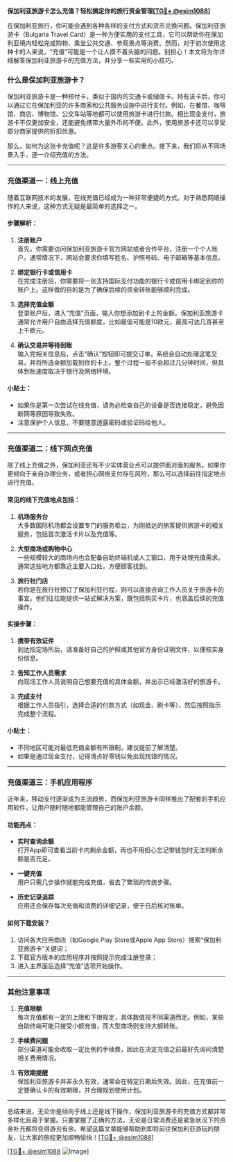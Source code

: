 **保加利亚旅游卡怎么充值？轻松搞定你的旅行资金管理[[TG💪+ @esim1088](https://t.me/s/esim1088)]**

在保加利亚旅行，你可能会遇到各种各样的支付方式和货币兑换问题。保加利亚旅游卡（Bulgaria Travel Card）是一种方便实用的支付工具，它可以帮助你在保加利亚境内轻松完成购物、乘坐公共交通、参观景点等消费。然而，对于初次使用这种卡的人来说，“充值”可能是一个让人摸不着头脑的问题。别担心！本文将为你详细解答保加利亚旅游卡的充值方法，并分享一些实用的小技巧。

### 什么是保加利亚旅游卡？

保加利亚旅游卡是一种预付卡，类似于国内的交通卡或储值卡。持有该卡后，你可以通过它在保加利亚的许多商家和公共服务设施中进行支付。例如，在餐馆、咖啡馆、商店、博物馆、公交车站等地都可以使用旅游卡进行付款。相比现金支付，旅游卡不仅更加安全，还能避免携带大量外币的不便。此外，使用旅游卡还可以享受部分商家提供的折扣优惠。

那么，如何为这张卡充值呢？这是许多游客关心的重点。接下来，我们将从不同场景入手，逐一介绍充值的方法。

---

### 充值渠道一：线上充值

随着互联网技术的发展，在线充值已经成为一种非常便捷的方式。对于熟悉网络操作的人来说，这种方式无疑是最简单的选择之一。

#### 步骤解析：
1. **注册账户**  
   首先，你需要访问保加利亚旅游卡官方网站或者合作平台，注册一个个人账户。通常情况下，网站会要求你填写姓名、护照号码、电子邮箱等基本信息。
   
2. **绑定银行卡或信用卡**  
   在完成注册后，你需要将一张支持国际支付功能的银行卡或信用卡绑定到你的账户上。这样做的目的是为了确保后续的资金转账能够顺利完成。

3. **选择充值金额**  
   登录账户后，进入“充值”页面，输入你想添加到卡上的金额。保加利亚旅游卡通常允许用户自由选择充值额度，比如最低可能是10欧元，最高可达几百甚至上千欧元。

4. **确认交易并等待到账**  
   输入完相关信息后，点击“确认”按钮即可提交订单。系统会自动处理这笔交易，并将所选金额加载到你的卡上。整个过程一般不会超过几分钟时间，但具体到账速度取决于银行及网络环境。

#### 小贴士：
- 如果你是第一次尝试在线充值，请务必检查自己的设备是否连接稳定，避免因断网等原因导致失败。
- 注意保护个人信息，不要随意透露密码或验证码给他人。

---

### 充值渠道二：线下网点充值

除了线上充值之外，保加利亚还有不少实体营业点可以提供面对面的服务。如果你更倾向于亲自办理业务，或者担心网络支付存在风险，那么可以选择前往指定地点进行充值。

#### 常见的线下充值地点包括：
1. **机场服务台**  
   大多数国际机场都会设置专门的服务柜台，为刚抵达的旅客提供旅游卡的相关服务，包括首次激活卡片以及充值等。

2. **大型商场或购物中心**  
   一些规模较大的商场内也会配备自助终端机或人工窗口，用于处理充值需求。通常这些地方都靠近主要入口处，方便顾客找到。

3. **旅行社门店**  
   若你是在旅行社预订了保加利亚行程，则可以直接咨询工作人员关于旅游卡的事宜。他们往往能提供一站式解决方案，既包括购买卡片，也涵盖后续的充值操作。

#### 实操步骤：
1. **携带有效证件**  
   到达指定场所后，请准备好自己的护照或其他官方身份证明文件，以便核实身份信息。

2. **告知工作人员需求**  
   向现场工作人员说明自己想要充值的具体金额，并出示已经激活好的旅游卡。

3. **完成支付**  
   根据工作人员指引，选择合适的付款方式（如现金、刷卡等），然后按照指示完成整个流程。

#### 小贴士：
- 不同地区可能对最低充值金额有所限制，建议提前了解清楚。
- 如果是通过现金支付，记得清点好零钱以免出现找错的情况。

---

### 充值渠道三：手机应用程序

近年来，移动支付逐渐成为主流趋势，而保加利亚旅游卡同样推出了配套的手机应用软件，让用户随时随地都能管理自己的账户余额。

#### 功能亮点：
- **实时查询余额**  
  打开App即可查看当前卡内剩余金额，再也不用担心忘记带钱包时无法判断余额是否充足。

- **一键充值**  
  用户只需几步操作就能完成充值，省去了繁琐的传统步骤。

- **历史记录追踪**  
  应用还会保存每次充值和消费的详细记录，便于日后核对账单。

#### 如何下载安装？
1. 访问各大应用商店（如Google Play Store或Apple App Store）搜索“保加利亚旅游卡”关键词；
2. 下载官方版本的应用程序并按照提示完成注册登录；
3. 进入主界面后选择“充值”选项开始操作。

---

### 其他注意事项

1. **充值限额**  
   每次充值都有一定的上限和下限规定，具体数值视不同渠道而定。例如，某些自助终端可能只接受小额充值，而大型商场则支持大额转账。

2. **手续费问题**  
   部分渠道可能会收取一定比例的手续费，因此在决定充值之前最好先询问清楚相关费用情况。

3. **有效期提醒**  
   保加利亚旅游卡并非永久有效，通常会在特定日期后失效。因此，在充值前一定要确认卡的有效期限，并合理规划使用计划。

---

总结来说，无论你是倾向于线上还是线下操作，保加利亚旅游卡的充值方式都非常多样化且易于掌握。只要掌握了正确的方法，无论是日常消费还是紧急状况下的资金补充都将变得游刃有余。希望这篇文章能够帮助到即将前往保加利亚游玩的朋友，让大家的旅程更加顺畅愉快！[[TG💪+ @esim1088](https://t.me/s/esim1088)] 

[[TG💪+ @esim1088](https://t.me/s/esim1088) ![Image](https://i.postimg.cc/4NQfJmqS/Snipaste-2025-05-13-00-14-12.png)]